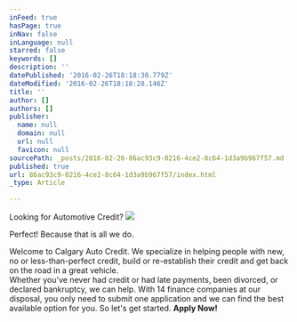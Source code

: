 ```yaml
---
inFeed: true
hasPage: true
inNav: false
inLanguage: null
starred: false
keywords: []
description: ''
datePublished: '2016-02-26T18:18:30.779Z'
dateModified: '2016-02-26T18:18:28.146Z'
title: ''
author: []
authors: []
publisher:
  name: null
  domain: null
  url: null
  favicon: null
sourcePath: _posts/2016-02-26-86ac93c9-0216-4ce2-8c64-1d3a9b967f57.md
published: true
url: 86ac93c9-0216-4ce2-8c64-1d3a9b967f57/index.html
_type: Article

---
```

Looking for Automotive Credit? ![](https://the-grid-user-content.s3-us-west-2.amazonaws.com/c627ec88-cac1-470d-a20a-cc6d9ec1f9b4.jpg)

Perfect! Because that is all we do.

Welcome to Calgary Auto Credit. We specialize in helping people with new, no or less-than-perfect credit, build or re-establish their credit and get back on the road in a great vehicle.  
Whether you've never had credit or had late payments, been divorced, or declared bankruptcy, we can help. With 14 finance companies at our disposal, you only need to submit one application and we can find the best available option for you. So let's get started. **Apply Now!**